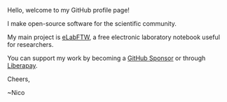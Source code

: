 Hello, welcome to my GitHub profile page!

I make open-source software for the scientific community.

My main project is [eLabFTW](https://github.com/elabftw/elabftw), a free electronic laboratory notebook useful for researchers.

You can support my work by becoming a [GitHub Sponsor](https://github.com/sponsors/NicolasCARPi/) or through [Liberapay](https://liberapay.com/NicolasCARPi/).

Cheers,

~Nico
